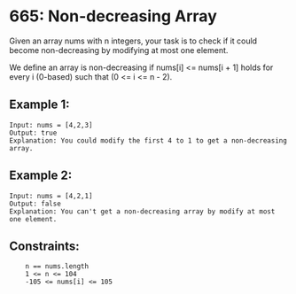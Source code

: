 # 665: Non-decreasing Array

Given an array nums with n integers, your task is to check if it could become non-decreasing by modifying at most one element.

We define an array is non-decreasing if nums[i] <= nums[i + 1] holds for every i (0-based) such that (0 <= i <= n - 2).

## Example 1:
```
Input: nums = [4,2,3]
Output: true
Explanation: You could modify the first 4 to 1 to get a non-decreasing array.
```

## Example 2:
```
Input: nums = [4,2,1]
Output: false
Explanation: You can't get a non-decreasing array by modify at most one element.
```

 

## Constraints:
```
    n == nums.length
    1 <= n <= 104
    -105 <= nums[i] <= 105
```
